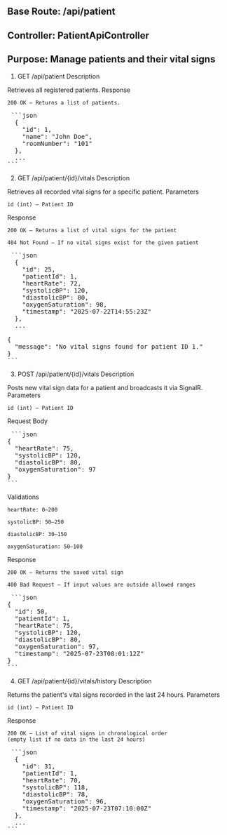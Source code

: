 ## Base Route: /api/patient
## Controller: PatientApiController
## Purpose: Manage patients and their vital signs

1. GET /api/patient
Description

Retrieves all registered patients.
Response

    200 OK – Returns a list of patients.

<pre> ```json
  {
    "id": 1,
    "name": "John Doe",
    "roomNumber": "101"
  },
  ...
``` </pre>


2. GET /api/patient/{id}/vitals
Description

Retrieves all recorded vital signs for a specific patient.
Parameters

    id (int) – Patient ID

Response

    200 OK – Returns a list of vital signs for the patient

    404 Not Found – If no vital signs exist for the given patient

<pre> ```json
  {
    "id": 25,
    "patientId": 1,
    "heartRate": 72,
    "systolicBP": 120,
    "diastolicBP": 80,
    "oxygenSaturation": 98,
    "timestamp": "2025-07-22T14:55:23Z"
  },
  ...

{
  "message": "No vital signs found for patient ID 1."
}
``` </pre>


3. POST /api/patient/{id}/vitals
Description

Posts new vital sign data for a patient and broadcasts it via SignalR.
Parameters

    id (int) – Patient ID

Request Body
<pre> ```json
{
  "heartRate": 75,
  "systolicBP": 120,
  "diastolicBP": 80,
  "oxygenSaturation": 97
}
``` </pre>
Validations

    heartRate: 0–200

    systolicBP: 50–250

    diastolicBP: 30–150

    oxygenSaturation: 50–100

Response

    200 OK – Returns the saved vital sign

    400 Bad Request – If input values are outside allowed ranges
<pre> ```json
{
  "id": 50,
  "patientId": 1,
  "heartRate": 75,
  "systolicBP": 120,
  "diastolicBP": 80,
  "oxygenSaturation": 97,
  "timestamp": "2025-07-23T08:01:12Z"
}
``` </pre>
4. GET /api/patient/{id}/vitals/history
Description

Returns the patient's vital signs recorded in the last 24 hours.
Parameters

    id (int) – Patient ID

Response

    200 OK – List of vital signs in chronological order
    (empty list if no data in the last 24 hours)

<pre> ```json
  {
    "id": 31,
    "patientId": 1,
    "heartRate": 70,
    "systolicBP": 118,
    "diastolicBP": 78,
    "oxygenSaturation": 96,
    "timestamp": "2025-07-23T07:10:00Z"
  },
  ...
``` </pre>


